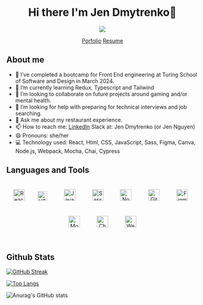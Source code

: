 <h1 align='center'> Hi there I'm Jen Dmytrenko👋 </h1>
<div id="header" align="center">
  <img src="https://media.giphy.com/media/LHZyixOnHwDDy/giphy.gif"/>

  [Porfolio](https://terminal.turing.edu/profiles/2009)
  [Resume](https://docs.google.com/document/d/1ulvoCcnp0Z8wyb48ZkB87zJ_HjGue30dcav8EUn9phs/edit)
</div>
  

## About me 

- 🔭 I’ve completed a bootcamp for Front End engineering at Turing School of Software and Design in March 2024.
- 🌱 I’m currently learning Redux, Typescript and Tailwind
- 👯 I’m looking to collaborate on future projects around gaming and/or mental health. 
- 🤔 I’m looking for help with preparing for technical interviews and job searching. 
- 💬 Ask me about my restaurant experience.
- 📫 How to reach me: 
  [LinkedIn](https://www.linkedin.com/in/jennifer-dmytrenko/)
   Slack at: Jen Dmytrenko (or Jen Nguyen) 
- 😄 Pronouns: she/her
- 💻 Technology used: React, Html, CSS, JavaScript, Sass, Figma, Canva, Node.js, Webpack, Mocha, Chai, Cypress


## Languages and Tools  
<div align="center">  
<a href="https://reactjs.org/" target="_blank"><img style="margin: 10px" src="https://profilinator.rishav.dev/skills-assets/react-original-wordmark.svg" alt="React" height="30" /></a>  
<a href="https://en.wikipedia.org/wiki/HTML5" target="_blank"><img style="margin: 20px" src="https://profilinator.rishav.dev/skills-assets/html5-original-wordmark.svg" alt="HTML5" height="25" /></a>  
<a href="https://www.javascript.com/" target="_blank"><img style="margin: 20px" src="https://profilinator.rishav.dev/skills-assets/javascript-original.svg" alt="JavaScript" height="30" /></a>  
<a href="https://sass-lang.com/" target="_blank"><img style="margin: 20px" src="https://profilinator.rishav.dev/skills-assets/sass-original.svg" alt="Sass" height="30" /></a> <a href="https://nodejs.org/" target="_blank"><img style="margin: 20px" src="https://profilinator.rishav.dev/skills-assets/nodejs-original-wordmark.svg" alt="Node.js" height="30" /></a>  
<a href="https://github.com/" target="_blank"><img style="margin: 20px" src="https://profilinator.rishav.dev/skills-assets/git-scm-icon.svg" alt="Git" height="30" /></a>  
<a href="https://www.figma.com/" target="_blank"><img style="margin: 20px" src="https://profilinator.rishav.dev/skills-assets/figma-icon.svg" alt="Figma" height="30" /></a>  
<a href="https://mochajs.org/" target="_blank"><img style="margin: 20px" src="https://profilinator.rishav.dev/skills-assets/mocha.png" alt="Mocha" height="30" /></a>  
<a href="https://www.chaijs.com/" target="_blank"><img style="margin: 20px" src="https://profilinator.rishav.dev/skills-assets/chai.png" alt="Chai" height="30" /></a>  
<a href="https://webpack.js.org/" target="_blank"><img style="margin: 20px" src="https://profilinator.rishav.dev/skills-assets/webpack-original.svg" alt="Webpack" height="30" /></a>  
</div>  
<br>

## Github Stats  

[![GitHub Streak](https://streak-stats.demolab.com/?user=Jnguyen615&theme=violet-punch)](https://git.io/streak-stats)

[![Top Langs](https://github-readme-stats.vercel.app/api/top-langs/?username=Jnguyen615&layout=compact&theme=vision-friendly-dark)](https://github.com/anuraghazra/github-readme-stats)

![Anurag's GitHub stats](https://github-readme-stats.vercel.app/api?username=Jnguyen615&show_icons=true&theme=tokyonight)
